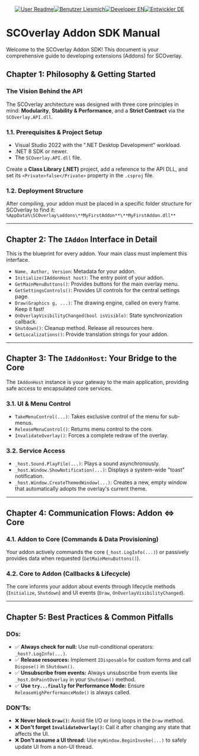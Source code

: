 <p align="center">
  <a href="README.md"><img src="https://img.shields.io/badge/USER-README-007bff?style=flat-square" alt="User Readme"></a><!--
  --><a href="README.de.md"><img src="https://img.shields.io/badge/BENUTZER-LIESMICH-555?style=flat-square" alt="Benutzer Liesmich"></a><!--
  --><a href="SDK_MANUAL.md"><img src="https://img.shields.io/badge/DEVELOPER-EN-ff6f00?style=flat-square" alt="Developer EN"></a><!--
  --><a href="SDK_MANUAL.de.md"><img src="https://img.shields.io/badge/ENTWICKLER-DE-555?style=flat-square" alt="Entwickler DE"></a>
</p>

# SCOverlay Addon SDK Manual

Welcome to the SCOverlay Addon SDK! This document is your comprehensive guide to developing extensions (Addons) for SCOverlay.

## Chapter 1: Philosophy & Getting Started

### The Vision Behind the API
The SCOverlay architecture was designed with three core principles in mind: **Modularity**, **Stability & Performance**, and a **Strict Contract** via the `SCOverlay.API.dll`.

### 1.1. Prerequisites & Project Setup
- Visual Studio 2022 with the ".NET Desktop Development" workload.
- .NET 8 SDK or newer.
- The `SCOverlay.API.dll` file.

Create a **Class Library (.NET)** project, add a reference to the API DLL, and set its `<Private>false</Private>` property in the `.csproj` file.

### 1.2. Deployment Structure
After compiling, your addon must be placed in a specific folder structure for SCOverlay to find it:
`%AppData%\SCOverlay\addons\**MyFirstAddon**\**MyFirstAddon.dll**`

---

## Chapter 2: The `IAddon` Interface in Detail

This is the blueprint for every addon. Your main class must implement this interface.
*   `Name, Author, Version`: Metadata for your addon.
*   `Initialize(IAddonHost host)`: The entry point of your addon.
*   `GetMainMenuButtons()`: Provides buttons for the main overlay menu.
*   `GetSettingsControls()`: Provides UI controls for the central settings page.
*   `Draw(Graphics g, ...)`: The drawing engine, called on every frame. Keep it fast!
*   `OnOverlayVisibilityChanged(bool isVisible)`: State synchronization callback.
*   `Shutdown()`: Cleanup method. Release all resources here.
*   `GetLocalizations()`: Provide translation strings for your addon.

---

## Chapter 3: The `IAddonHost`: Your Bridge to the Core

The `IAddonHost` instance is your gateway to the main application, providing safe access to encapsulated core services.

### 3.1. UI & Menu Control
*   `TakeMenuControl(...)`: Takes exclusive control of the menu for sub-menus.
*   `ReleaseMenuControl()`: Returns menu control to the core.
*   `InvalidateOverlay()`: Forces a complete redraw of the overlay.

### 3.2. Service Access
*   `_host.Sound.PlayFile(...)`: Plays a sound asynchronously.
*   `_host.Window.ShowNotification(...)`: Displays a system-wide "toast" notification.
*   `_host.Window.CreateThemedWindow(...)`: Creates a new, empty window that automatically adopts the overlay's current theme.

---

## Chapter 4: Communication Flows: Addon <=> Core

### 4.1. Addon to Core (Commands & Data Provisioning)
Your addon actively commands the core (`_host.LogInfo(...)`) or passively provides data when requested (`GetMainMenuButtons()`).

### 4.2. Core to Addon (Callbacks & Lifecycle)
The core informs your addon about events through lifecycle methods (`Initialize`, `Shutdown`) and UI events (`Draw`, `OnOverlayVisibilityChanged`).

---

## Chapter 5: Best Practices & Common Pitfalls

### DOs:
*   ✅ **Always check for null:** Use null-conditional operators: `_host?.LogInfo(...)`.
*   ✅ **Release resources:** Implement `IDisposable` for custom forms and call `Dispose()` in `Shutdown()`.
*   ✅ **Unsubscribe from events:** Always unsubscribe from events like `_host.OnPaintOverlay` in your `Shutdown()` method.
*   ✅ **Use `try...finally` for Performance Mode:** Ensure `ReleaseHighPerformanceMode()` is always called.

### DON'Ts:
*   ❌ **Never block `Draw()`:** Avoid file I/O or long loops in the `Draw` method.
*   ❌ **Don't forget `InvalidateOverlay()`:** Call it after changing any state that affects the UI.
*   ❌ **Don't assume a UI thread:** Use `myWindow.BeginInvoke(...)` to safely update UI from a non-UI thread.